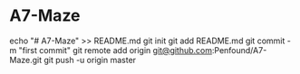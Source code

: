 # A7-Maze

echo "# A7-Maze" >> README.md
git init
git add README.md
git commit -m "first commit"
git remote add origin git@github.com:Penfound/A7-Maze.git
git push -u origin master

